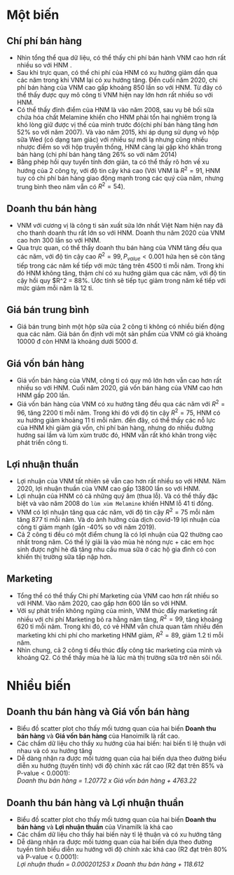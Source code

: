 # Một biến

## Chí phí bán hàng

- Nhìn tổng thể qua dữ liệu, có thể thấy chi phí bán hành VNM cao hơn rất nhiều so với HNM .
- Sau khi trực quan, có thể chi phí của HNM có xu hướng giảm dần qua các năm trong khi VNM lại có xu hướng tăng. Đến cuối năm 2020, chi phí bán hàng của VNM cao gấp khoảng 850 lần so với HNM. Từ đây có thể thấy được quy mô công ti VNM hiện nay lớn hơn rất nhiều so với HNM.
- Có thể thấy đỉnh điểm của HNM là vào năm 2008, sau vụ bê bối sữa chứa hóa chất Melamine khiến cho HNM phải tổn hại nghiêm trọng là khó lòng giữ được vị thế của mình trước đó(chi phí bán hàng tăng hơn 52% so với năm 2007). Và vào năm 2015, khi áp dụng sử dụng vỏ hộp sữa Wed (có dạng tam giác) với nhiều sự mới lạ nhưng cũng nhiều nhược điểm so với hộp truyền thống, HNM càng lại gặp khó khăn trong bán hàng (chi phí bán hàng tăng 26% so với năm 2014)
- Bằng phép hồi quy tuyến tính đơn giản, ta có thể thấy rõ hơn về xu hướng của 2 công ty, với độ tin cậy khá cao (Với VNM là $R^2 = 91%$, HNM tuy có chi phí bán hàng giao động mạnh trong các quý của năm, nhưng trung bình theo năm vẫn có $R^2 = 54%$).

## Doanh thu bán hàng

- VNM với cương vị là công ti sản xuất sửa lớn nhất Việt Nam hiện nay đã cho thanh doanh thu rất lớn so với HNM. Doanh thu năm 2020 của VNM cao hơn 300 lần so với HNM.
- Qua trực quan, có thể thấy doanh thu bán hàng của VNM tăng đều qua các năm, với độ tin cậy cao $R^2 = 99, P_{value}<0.001$ hứa hẹn sẽ còn tăng tiếp trong các năm kế tiếp với mức tăng trên 4500 tỉ mỗi năm. Trong khi đó HNM không tăng, thậm chí có xu hướng giảm qua các năm, với độ tin cậy hồi quy $R^2 = 88%. Ước tính sẽ tiếp tục giảm trong năm kế tiếp với mức giảm mỗi năm là 12 tỉ.

## Giá bán trung bình

- Giá bán trung bình một hộp sữa của 2 công ti không có nhiều biến động qua các năm. Giá bán ổn định với một sản phẩm của VNM có giá khoảng 10000 đ còn HNM là khoảng dưới 5000 đ.

## Giá vốn bán hàng

- Giá vốn bán hàng của VNM, công ti có quy mô lớn hơn vẫn cao hơn rất nhiều so với HNM. Cuối năm 2020, giá vốn bán hàng của VNM cao hơn HNM gấp 200 lần.
- Giá vốn bán hàng của VNM có xu hướng tăng đều qua các năm với $R^2=96%$, tăng 2200 tỉ mỗi năm. Trong khi đó với độ tin cậy $R^2=75%$, HNM có xu hướng giảm khoảng 11 tỉ mỗi năm. đến đây, có thể thấy các nỗ lực của HNM khi giảm giá vốn, chi phí bán hàng, nhưng do nhiều đường hướng sai lầm và lùm xùm trước đó, HNM vẫn rất khó khăn trong việc phát triển công ti.

## Lợi nhuận thuần

- Lợi nhuận của VNM tất nhiên sẽ vẫn cao hơn rất nhiều so với HNM. Năm 2020, lợi nhuận thuần của VNM cao gấp 13800 lần so với HNM.
- Lợi nhuận của HNM có cả những quý âm (thua lỗ). Và có thể thấy đặc biệt và vào năm 2008 do `lùm xùm Melamine` khiến HNM lỗ 41 tỉ đồng.
- VNM có lợi nhuận tăng qua các năm, với độ tin cậy $R^2 = 75%$ mỗi năm tăng 877 tỉ mỗi năm. Và do ảnh hưởng của dịch covid-19 lợi nhuận của công ti giảm mạnh (gần -40% so với năm 2019).
- Cả 2 công ti đều có một điểm chung là có lợi nhuận của Q2 thường cao nhất trong năm. Có thể lý giải là vào mùa hè nóng nực + các em học sinh được nghỉ hè đã tăng nhu cầu mua sữa ở các hộ gia đình có con khiến thị trường sữa tấp nập hơn.

## Marketing

- Tổng thể có thể thấy Chi phí Marketing của VNM cao hơn rất nhiều so với HNM. Vào năm 2020, cao gấp hơn 600 lần so với HNM.
- Với sự phát triển không ngừng của mình, VNM thúc đẩy marketing rất nhiều với chi phí Marketing bỏ ra hằng năm tăng, $R^2=99%$, tăng khoảng 620 tỉ mỗi năm. Trong khi đó, có vẻ HNM vẫn chưa quan tâm nhiều đến marketing khi chi phí cho marketing HNM giảm, $R^2=89%$, giảm 1.2 tỉ mỗi năm.
- Nhìn chung, cả 2 công ti đều thúc đẩy công tác marketing của mình và khoảng Q2. Có thể thấy mùa hè là lúc mà thị trường sữa trở nên sôi nổi.

# Nhiều biến
## Doanh thu bán hàng và Giá vốn bán hàng
-	Biểu đồ scatter plot cho thấy mối tương quan của hai biến **Doanh thu bán hàng** và **Giá vốn bán hàng** của Hanoimilk là rất cao.
-	Các chấm dữ liệu cho thấy xu hướng của hai biến: hai biến tỉ lệ thuận với nhau và có xu hướng tăng
-	Dễ dàng nhận ra được mối tương quan của hai biến dựa theo đường biểu diễn xu hướng (tuyến tính) với độ chính xác rất cao (R2 đạt trên 85% và P-value < 0.0001):  
*Doanh thu bán hàng = 1.20772 x Giá vốn bán hàng + 4763.22*

## Doanh thu bán hàng và Lợi nhuận thuần
-	Biểu đồ scatter plot cho thấy mối tương quan của hai biến **Doanh thu bán hàng** và **Lợi nhuận thuần** của Vinamilk là khá cao
-	Các chấm dữ liệu cho thấy hai biến này tỉ lệ thuận và có xu hướng tăng
-	Dễ dàng nhận ra được mối tương quan của hai biến dựa theo đường tuyến tính biểu diễn xu hướng với độ chính xác khá cao (R2 đạt trên 80% và P-value < 0.0001):  
*Lợi nhuận thuần = 0.000201253 x Doanh thu bán hàng + 118.612*
